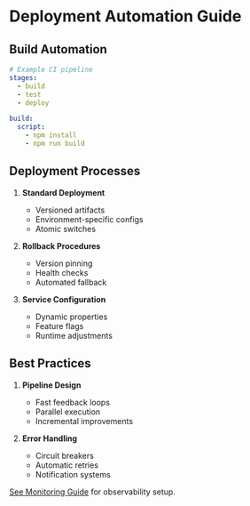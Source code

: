 # Deployment Automation Guide

## Build Automation

```yaml
# Example CI pipeline
stages:
  - build
  - test
  - deploy

build:
  script:
    - npm install
    - npm run build
```

## Deployment Processes

1. **Standard Deployment**
   - Versioned artifacts
   - Environment-specific configs
   - Atomic switches

2. **Rollback Procedures**
   - Version pinning
   - Health checks
   - Automated fallback

3. **Service Configuration**
   - Dynamic properties
   - Feature flags
   - Runtime adjustments

## Best Practices

1. **Pipeline Design**
   - Fast feedback loops
   - Parallel execution
   - Incremental improvements

2. **Error Handling**
   - Circuit breakers
   - Automatic retries
   - Notification systems

[See Monitoring Guide](./monitoring-guide.md) for observability setup.